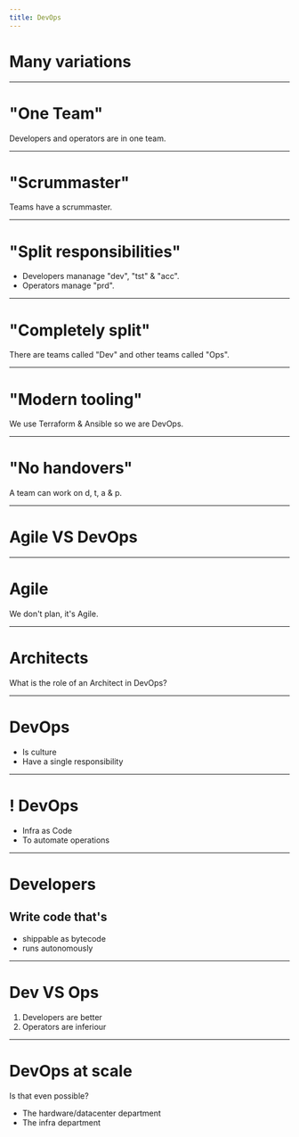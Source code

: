 ```yaml
---
title: DevOps
---
```


# Many variations

----

# "One Team"

Developers and operators are in one team.

----

# "Scrummaster"

Teams have a scrummaster.

----

# "Split responsibilities"

- Developers mananage "dev", "tst" & "acc".
- Operators manage "prd".

----

# "Completely split"

There are teams called "Dev" and other teams called "Ops".

----

# "Modern tooling"

We use Terraform & Ansible so we are DevOps.

----

# "No handovers"

A team can work on d, t, a & p.

---

# Agile VS DevOps

---

# Agile

We don't plan, it's Agile.

---

# Architects

What is the role of an Architect in DevOps?

---

# DevOps

- Is culture
- Have a single responsibility

---

# ! DevOps

- Infra as Code
- To automate operations

---

# Developers

## Write code that's

- shippable as bytecode
- runs autonomously

---

# Dev VS Ops

1. Developers are better
2. Operators are inferiour

---

# DevOps at scale

Is that even possible?

- The hardware/datacenter department
- The infra department

